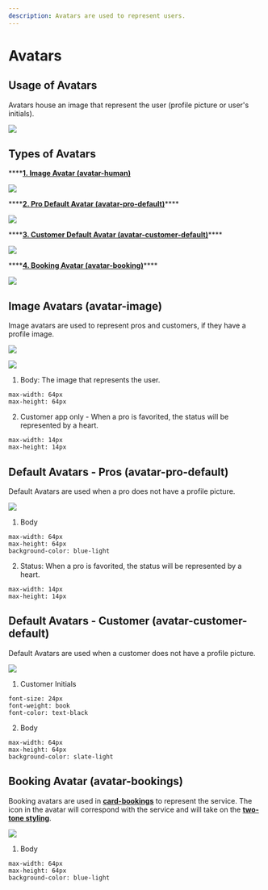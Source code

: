```yaml
---
description: Avatars are used to represent users.
---
```


# Avatars

## Usage of Avatars

Avatars house an image that represent the user \(profile picture or user's initials\). 

![](../.gitbook/assets/avatar-overview.png)

## Types of Avatars

\*\*\*\*[**1. Image Avatar \(avatar-human\)**](avatars.md#image-avatars-avatar-image)

![](../.gitbook/assets/image-avatars.png)

\*\*\*\*[**2. Pro Default Avatar \(avatar-pro-default\)**](avatars.md#default-avatars-pros-avatar-pro-default)\*\*\*\*

![](../.gitbook/assets/default-avatar.png)

\*\*\*\*[**3. Customer Default Avatar \(avatar-customer-default\)**](avatars.md#default-avatars-customer-avatar-customer-default)\*\*\*\*

![](../.gitbook/assets/customer-detault.png)

\*\*\*\*[**4. Booking Avatar \(avatar-booking\)**](avatars.md#booking-avatar-a-avatar-bookings)\*\*\*\*

![](../.gitbook/assets/booking-avatar.png)

## Image Avatars \(avatar-image\)

Image avatars are used to represent pros and customers, if they have a profile image.

![](https://blobscdn.gitbook.com/v0/b/gitbook-28427.appspot.com/o/assets%2F-LPWP46krdBhvVZjXTI3%2F-LvpvsJIxtnd-bVB2Qvc%2F-Lvpz-p7aH2z6GBwUJ-v%2FImage%20Avatars.png?alt=media&token=ab85c381-18df-48fc-b956-60785689620e)

![](../.gitbook/assets/pro-avatar-detail.png)

1. Body: The image that represents the user. 

```text
max-width: 64px
max-height: 64px
```

2. Customer app only - When a pro is favorited, the status will be represented by a heart. 

```text
max-width: 14px
max-height: 14px
```

## Default Avatars - Pros \(avatar-pro-default\)

Default Avatars are used when a pro does not have a profile picture.

![](../.gitbook/assets/default-avatar-detail.png)

1. Body

```text
max-width: 64px
max-height: 64px
background-color: blue-light
```

2. Status: When a pro is favorited, the status will be represented by a heart. 

```text
max-width: 14px
max-height: 14px
```

## Default Avatars - Customer \(avatar-customer-default\)

Default Avatars are used when a customer does not have a profile picture.

![](../.gitbook/assets/default-cust-detail.png)

1. Customer Initials

```text
font-size: 24px
font-weight: book
font-color: text-black
```

2. Body

```text
max-width: 64px
max-height: 64px
background-color: slate-light
```

## Booking Avatar \(avatar-bookings\)

Booking avatars are used in [**card-bookings**](action-cards/booking-cards.md) to represent the service. The icon in the avatar will correspond with the service and will take on the [**two-tone styling**](../brand-guidelines/iconography.md#usage-of-two-tone-icons).  

![](../.gitbook/assets/bookign-avatar-detail.png)

1. Body

```text
max-width: 64px
max-height: 64px
background-color: blue-light
```

